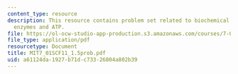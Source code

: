 ```yaml
---
content_type: resource
description: This resource contains problem set related to biochemical reactions,
  enzymes and ATP.
file: https://ol-ocw-studio-app-production.s3.amazonaws.com/courses/7-01sc-fundamentals-of-biology-fall-2011/a61124da1927b71dc73326804a802b39_MIT7_01SCF11_1.5prob.pdf
file_type: application/pdf
resourcetype: Document
title: MIT7_01SCF11_1.5prob.pdf
uid: a61124da-1927-b71d-c733-26804a802b39
---
```

